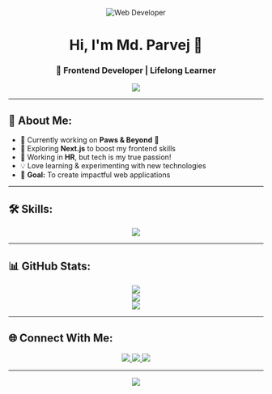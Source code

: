 <p align="center">
  <img src="https://i.ibb.co.com/Hfnzj1vb/github-banner.png" alt="Web Developer">
</p>

<h1 align="center">Hi, I'm Md. Parvej 👋</h1>
<h3 align="center">🚀 Frontend Developer | Lifelong Learner</h3>

<p align="center">
  <img src="https://readme-typing-svg.herokuapp.com?font=Fira+Code&pause=1000&color=F7B93E&center=true&vCenter=true&width=450&lines=Frontend+Developer;React+%7C+Tailwind+%7C+JavaScript;Building+cool+stuff+everyday!" />
</p>

---

## 🚀 About Me:
- 🔭 Currently working on **Paws & Beyond** 🐾  
- 🌱 Exploring **Next.js** to boost my frontend skills  
- 💼 Working in **HR**, but tech is my true passion!  
- 💡 Love learning & experimenting with new technologies  
- 🎯 **Goal:** To create impactful web applications  

---

## 🛠️ Skills:
<p align="center">
  <img src="https://skillicons.dev/icons?i=react,js,html,css,tailwind,nodejs,mongodb,github" />
</p>

---

## 📊 GitHub Stats:
<p align="center">
  <img src="https://github-readme-streak-stats.herokuapp.com/?user=Parvej101&theme=radical&hide_border=true" />
  <br>
  <img src="https://github-readme-stats.vercel.app/api?username=Parvej101&show_icons=true&theme=radical&count_private=true" />
  <br>
  <img src="https://github-readme-stats.vercel.app/api/top-langs/?username=Parvej101&layout=compact&theme=radical" />
</p>

---

## 🌐 Connect With Me:
<p align="center">
  <a href="https://github.com/Parvej101">
    <img src="https://img.shields.io/badge/GitHub-181717?style=for-the-badge&logo=github&logoColor=white" />
  </a>
  <a href="https://www.facebook.com/mhparvej.khan.5">
    <img src="https://img.shields.io/badge/Facebook-1877F2?style=for-the-badge&logo=facebook&logoColor=white" />
  </a>
  <a href="mailto:mosarfand@gmail.com">
    <img src="https://img.shields.io/badge/Email-EA4335?style=for-the-badge&logo=gmail&logoColor=white" />
  </a>
  
</p>


---

<p align="center">
  <img src="https://api.vaunt.dev/v1/github/entities/Parvej101/contributions?format=svg&private=true" />
</p>
